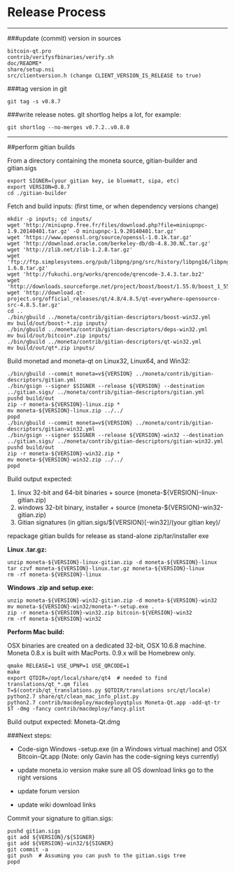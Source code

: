 Release Process
====================

* * *

###update (commit) version in sources


	bitcoin-qt.pro
	contrib/verifysfbinaries/verify.sh
	doc/README*
	share/setup.nsi
	src/clientversion.h (change CLIENT_VERSION_IS_RELEASE to true)

###tag version in git

	git tag -s v0.8.7

###write release notes. git shortlog helps a lot, for example:

	git shortlog --no-merges v0.7.2..v0.8.0

* * *

##perform gitian builds

 From a directory containing the moneta source, gitian-builder and gitian.sigs
  
	export SIGNER=(your gitian key, ie bluematt, sipa, etc)
	export VERSION=0.8.7
	cd ./gitian-builder

 Fetch and build inputs: (first time, or when dependency versions change)

	mkdir -p inputs; cd inputs/
	wget 'http://miniupnp.free.fr/files/download.php?file=miniupnpc-1.9.20140401.tar.gz' -O miniupnpc-1.9.20140401.tar.gz'
	wget 'https://www.openssl.org/source/openssl-1.0.1k.tar.gz'
	wget 'http://download.oracle.com/berkeley-db/db-4.8.30.NC.tar.gz'
	wget 'http://zlib.net/zlib-1.2.8.tar.gz'
	wget 'ftp://ftp.simplesystems.org/pub/libpng/png/src/history/libpng16/libpng-1.6.8.tar.gz'
	wget 'http://fukuchi.org/works/qrencode/qrencode-3.4.3.tar.bz2'
	wget 'http://downloads.sourceforge.net/project/boost/boost/1.55.0/boost_1_55_0.tar.bz2'
	wget 'http://download.qt-project.org/official_releases/qt/4.8/4.8.5/qt-everywhere-opensource-src-4.8.5.tar.gz'
	cd ..
	./bin/gbuild ../moneta/contrib/gitian-descriptors/boost-win32.yml
	mv build/out/boost-*.zip inputs/
	./bin/gbuild ../moneta/contrib/gitian-descriptors/deps-win32.yml
	mv build/out/bitcoin*.zip inputs/
	./bin/gbuild ../moneta/contrib/gitian-descriptors/qt-win32.yml
	mv build/out/qt*.zip inputs/

 Build monetad and moneta-qt on Linux32, Linux64, and Win32:
  
	./bin/gbuild --commit moneta=v${VERSION} ../moneta/contrib/gitian-descriptors/gitian.yml
	./bin/gsign --signer $SIGNER --release ${VERSION} --destination ../gitian.sigs/ ../moneta/contrib/gitian-descriptors/gitian.yml
	pushd build/out
	zip -r moneta-${VERSION}-linux.zip *
	mv moneta-${VERSION}-linux.zip ../../
	popd
	./bin/gbuild --commit moneta=v${VERSION} ../moneta/contrib/gitian-descriptors/gitian-win32.yml
	./bin/gsign --signer $SIGNER --release ${VERSION}-win32 --destination ../gitian.sigs/ ../moneta/contrib/gitian-descriptors/gitian-win32.yml
	pushd build/out
	zip -r moneta-${VERSION}-win32.zip *
	mv moneta-${VERSION}-win32.zip ../../
	popd

  Build output expected:

  1. linux 32-bit and 64-bit binaries + source (moneta-${VERSION}-linux-gitian.zip)
  2. windows 32-bit binary, installer + source (moneta-${VERSION}-win32-gitian.zip)
  3. Gitian signatures (in gitian.sigs/${VERSION}[-win32]/(your gitian key)/

repackage gitian builds for release as stand-alone zip/tar/installer exe

**Linux .tar.gz:**

	unzip moneta-${VERSION}-linux-gitian.zip -d moneta-${VERSION}-linux
	tar czvf moneta-${VERSION}-linux.tar.gz moneta-${VERSION}-linux
	rm -rf moneta-${VERSION}-linux

**Windows .zip and setup.exe:**

	unzip moneta-${VERSION}-win32-gitian.zip -d moneta-${VERSION}-win32
	mv moneta-${VERSION}-win32/moneta-*-setup.exe .
	zip -r moneta-${VERSION}-win32.zip bitcoin-${VERSION}-win32
	rm -rf moneta-${VERSION}-win32

**Perform Mac build:**

  OSX binaries are created on a dedicated 32-bit, OSX 10.6.8 machine.
  Moneta 0.8.x is built with MacPorts.  0.9.x will be Homebrew only.

	qmake RELEASE=1 USE_UPNP=1 USE_QRCODE=1
	make
	export QTDIR=/opt/local/share/qt4  # needed to find translations/qt_*.qm files
	T=$(contrib/qt_translations.py $QTDIR/translations src/qt/locale)
	python2.7 share/qt/clean_mac_info_plist.py
	python2.7 contrib/macdeploy/macdeployqtplus Moneta-Qt.app -add-qt-tr $T -dmg -fancy contrib/macdeploy/fancy.plist

 Build output expected: Moneta-Qt.dmg

###Next steps:

* Code-sign Windows -setup.exe (in a Windows virtual machine) and
  OSX Bitcoin-Qt.app (Note: only Gavin has the code-signing keys currently)

* update moneta.io version
  make sure all OS download links go to the right versions

* update forum version

* update wiki download links

Commit your signature to gitian.sigs:

	pushd gitian.sigs
	git add ${VERSION}/${SIGNER}
	git add ${VERSION}-win32/${SIGNER}
	git commit -a
	git push  # Assuming you can push to the gitian.sigs tree
	popd

